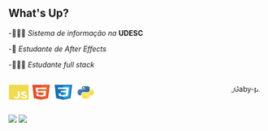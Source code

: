 ##  **What's Up?** 
  -👩🏻‍💻 *Sistema de informação na* **UDESC**
 
  -🌟 *Estudante de After Effects*

  -🙋🏻‍♀️ *Estudante* *full stack*
<div style="display: inline_block"><br>
  <img align="center" alt="Gaby-Js" height="30" width="40" src="https://raw.githubusercontent.com/devicons/devicon/master/icons/javascript/javascript-plain.svg">
  <img align="center" alt="Gaby-HTML" height="30" width="40" src="https://raw.githubusercontent.com/devicons/devicon/master/icons/html5/html5-original.svg">
  <img align="center" alt="Gaby-CSS" height="30" width="40" src="https://raw.githubusercontent.com/devicons/devicon/master/icons/css3/css3-original.svg">
  <img align="center" alt="Gaby-Python" height="30" width="40" src="https://raw.githubusercontent.com/devicons/devicon/master/icons/python/python-original.svg">
  
  <img align="right" alt="Gaby-pic" height="150" style="border-radius:50px;" src="https://thumbs.gfycat.com/ForcefulNaturalDesertpupfish-size_restricted.gif">
</div>
  
  ##
 
<div> 
  
   <a href = "mailto:gabriellyaline27@gmail.com"><img src="https://img.shields.io/badge/-Gmail-%23333?style=for-the-badge&logo=gmail&logoColor=white" target="_blank"></a>
  <a href="https://www.linkedin.com/in/gabrielly-gon%C3%A7alves-572460210/" target="_blank"><img src="https://img.shields.io/badge/-LinkedIn-%230077B5?style=for-the-badge&logo=linkedin&logoColor=white" target="_blank"></a> 
 
  
 
 
 
</div>
